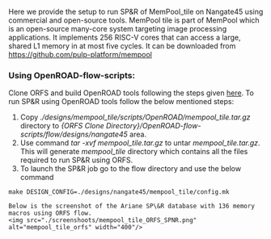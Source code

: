 Here we provide the setup to run SP&R of MemPool_tile on Nangate45 using commercial and open-source tools. MemPool tile
is part of MemPool which is an open-source many-core system targeting image processing applications. It implements 256 RISC-V cores that can access a large, shared L1 memory in at most five cycles. It can be downloaded from https://github.com/pulp-platform/mempool

### **Using OpenROAD-flow-scripts:**
Clone ORFS and build OpenROAD tools following the steps given [here](https://github.com/The-OpenROAD-Project/OpenROAD-flow-scripts). To run SP&R using OpenROAD tools follow the below mentioned steps:  
1. Copy *./designs/mempool_tile/scripts/OpenROAD/mempool_tile.tar.gz* directory to *{ORFS Clone Directory}/OpenROAD-flow-scripts/flow/designs/nangate45* area.
2. Use command *tar -xvf mempool_tile.tar.gz* to untar *mempool_tile.tar.gz*. This will generate *mempool_tile* directory which contains all the files required to run SP&R using ORFS.
3. To launch the SP&R job go to the flow directory and use the below command
  ```
  make DESIGN_CONFIG=./designs/nangate45/mempool_tile/config.mk
  
Below is the screenshot of the Ariane SP\&R database with 136 memory macros using ORFS flow.  
<img src="./screenshoots/mempool_tile_ORFS_SPNR.png" alt="mempool_tile_orfs" width="400"/>
